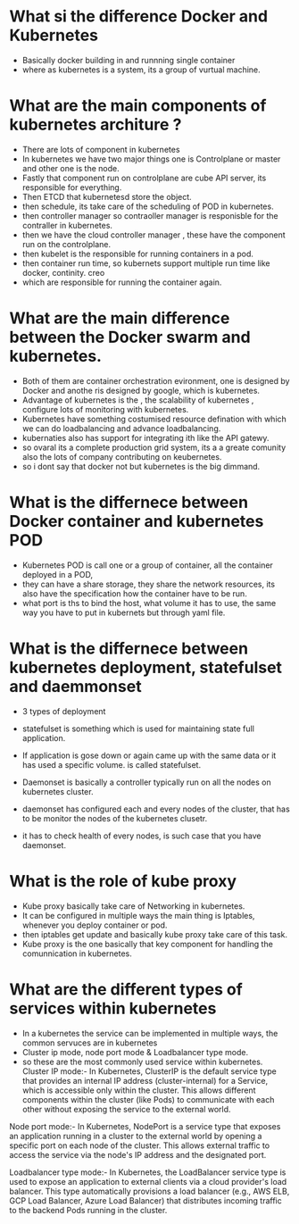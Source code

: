 # What si the difference Docker and Kubernetes
 - Basically docker building in and runnning single container
 - where as kubernetes is a system, its a group of vurtual machine.
# What are the main components of kubernetes architure ?
  - There are lots of component in kubernetes
  - In kubernetes we have two major things one is Controlplane or master and other one is the node.
  - Fastly that component run on controlplane are cube API server, its responsible for everything.
  -  Then ETCD that kubernetesd store the object.
  - then schedule, its take care of the scheduling of POD in kubernetes.
  - then controller manager so contraoller manager is responisble for the contraller in kubernetes.
  - then we have the cloud controller manager , these have the component run on the controlplane.
  - then kubelet is the responsible for running containers in a pod.
  - then container run time, so kubernets support multiple run time like docker, continity. creo
  - which are responsible for running the container again.
# What are the main difference between the Docker swarm and kubernetes.
  - Both of them are container orchestration evironment, one is designed by Docker and anothe ris designed by google, which is kubernetes.
  - Advantage of kubernetes is the , the scalability of kubernetes , configure lots of monitoring with kubernetes.
  - Kubernetes have something costumised resource defination with which we can do loadbalancing and advance loadbalancing.
  - kubernaties also has support for integrating ith like the API gatewy.
  - so ovaral its a complete production grid system, its a a greate comunity also the lots of company contributing on keubernetes.
  - so i dont say that docker not but kubernetes is the big dimmand.
# What is the differnece between Docker container and kubernetes POD
 - Kubernetes POD is call one or a group of container, all the container deployed in a POD,
 - they can have a share storage, they share the network resources, its also have the specification how the container have to be run.
 -  what port is ths to bind the host, what volume it has to use, the same way you have to put in kubernets but through yaml file.
# What is the differnece between kubernetes deployment, statefulset and daemmonset
-  3 types of deployment
-  statefulset is something which is used for maintaining state full application.
- If application is gose down or again came up with the same data or it has used a specific volume. is called statefulset.
  
- Daemonset is basically a controller typically run on all the nodes on kubernetes cluster.
- daemonset has configured each and every nodes of the cluster, that has to be monitor the nodes of the kubernetes clusetr.
-  it has to check health of every nodes, is such case that you have daemonset.
# What is the role of kube proxy
-  Kube proxy basically take care of Networking in kubernetes.
-  It can be configured in multiple ways the main thing is Iptables, whenever you deploy container or pod.
- then iptables get update and basically kube proxy take care of this task.
- Kube proxy is the one basically that key component for handling the comunnication in kubernetes.
# What are the different types of services within kubernetes
 - In a kubernetes the service can be implemented in multiple ways, the common servuces are in kubernetes 
 -  Cluster ip mode, node port mode & Loadbalancer type mode.
 - so these are the most commonly used service within kubernetes. 
  Cluster IP mode:-
  In Kubernetes, ClusterIP is the default service type that provides an internal IP address (cluster-internal) for a Service, 
  which is accessible only within the cluster. This allows different components within the cluster (like Pods)
  to communicate with each other without exposing the service to the external world.
  
  Node port mode:-
  In Kubernetes, NodePort is a service type that exposes an application running in a cluster to the external world 
  by opening a specific port on each node of the cluster. This allows external traffic to access the service via the 
  node's IP address and the designated port.
  
  Loadbalancer type mode:-
  In Kubernetes, the LoadBalancer service type is used to expose an application to external clients
  via a cloud provider's load balancer. This type automatically provisions a load balancer 
  (e.g., AWS ELB, GCP Load Balancer, Azure Load Balancer) that distributes incoming traffic to the 
  backend Pods running in the cluster.




















